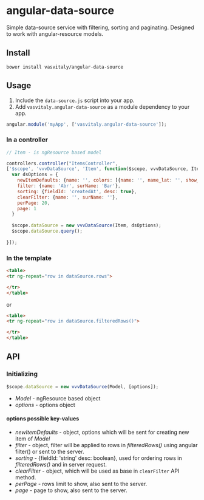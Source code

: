 # angular-data-source
Simple data-source service with filtering, sorting and paginating. Designed to work with angular-resource models.

## Install

```shell
bower install vasvitaly/angular-data-source
```


## Usage
1. Include the `data-source.js` script into your app.
2. Add `vasvitaly.angular-data-source` as a module dependency to your app.

```javascript
angular.module('myApp', ['vasvitaly.angular-data-source']);
```

### In a controller 

```javascript
// Item - is ngResource based model

controllers.controller("ItemsController", 
['$scope', 'vvvDataSource', 'Item', function($scope, vvvDataSource, Item) {
  var dsOptions = {
    newItemDefaults: {name: '', colors: [{name: '', name_lat: '', show_in_list: 0}]},
    filter: {name: 'Abr', surName: 'Bar'},
    sorting: {fieldId: 'createdAt', desc: true},
    clearFilter: {name: '', surName: ''},
    perPage: 20,
    page: 1
  }
  
  $scope.dataSource = new vvvDataSource(Item, dsOptions);
  $scope.dataSource.query();
     
}]);

```

### In the template
```html
<table>
<tr ng-repeat="row in dataSource.rows">

</tr>
</table>
```
or 
```html
<table>
<tr ng-repeat="row in dataSource.filteredRows()">

</tr>
</table>
```

## API

### Initializing
```javascript
$scope.dataSource = new vvvDataSource(Model, [options]);
```
* *Model* - ngResource based object
* *options* - options object
#### options possible key-values
  * *newItemDefaults* - object, options which will be sent for creating new item of *Model*
  * *filter* - object, filter will be applied to rows in *filteredRows()* using angular filter() or sent to the server.
  * *sorting* - {fieldId: 'string' desc: boolean}, used for ordering rows in *filteredRows()* and in server request.
  * *clearFilter* - object, which will be used as base in `clearFilter` API method.
  * *perPage* - rows limit to show, also sent to the server.
  * *page* - page to show, also sent to the server.